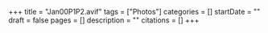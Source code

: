 +++
title = "Jan00P1P2.avif"
tags = ["Photos"]
categories = []
startDate = ""
draft = false
pages = []
description = ""
citations = []
+++
